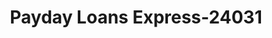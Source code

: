 ---
f_zip-code: 65708
f_state-code: MO
title: Payday Loans Express-24031
f_phone: 417-354-0777
f_city-only: Monett
f_address: 301 South Hickory Street Monett
f_location-unique-id: '24031'
slug: payday-loans-express-24031
updated-on: '2024-05-30T13:46:58.046Z'
created-on: '2024-05-30T13:36:59.803Z'
published-on: '2024-05-30T13:54:32.469Z'
f_city-state: cms/city/monett-mo.md
f_company: cms/company/payday-loans-express.md
f_state: cms/state/missouri.md
layout: '[payday-loan].html'
tags: payday-loan
---